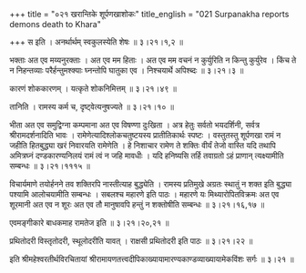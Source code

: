 +++
title = "०२१ खरान्तिके शूर्पणखाशोकः"
title_english = "021 Surpanakha reports demons death to Khara"

+++
स इति । अनर्थार्थम् स्वकुलस्येति शेषः  ॥  ३।२१।१,२  ॥   

  

भक्ताः अत एव मय्यनुरक्ताः । अत एव मम हिताः । अत एव मम वचनं न कुर्युरिति न किन्तु कुर्युरेव । किंच ते न निहन्तव्याः परैर्हन्तुमश्क्याः घ्नन्तोपि घातुका एव । निश्चयार्थे अपिश्ब्दः  ॥  ३।२१।३  ॥   

  

कारणं शोककारणम् । यत्कृते शोकनिमित्तम्  ॥  ३।२१।४९  ॥   

  

तानिति । रामस्य कर्म च, दृष्ट्वेत्यनुषज्यते  ॥  ३।२१।१०  ॥   

  

भीता अत एव समुद्विग्ना कम्पमाना अत एव विषण्णा दुःखिता । अत्र हेतुः सर्वतो भयदर्शिनी, सर्वत्र श्रीरामदर्शनादिति भावः । रामेणेत्यादिश्लोकचतुष्टयस्य प्रातीतिकार्थः स्पष्टः । वस्तुतस्तु शूर्पणखा रामं न जहीति हितबुद्ध्या खरं निवारयति रामेणेति । हे निशाचार रामेण ते शक्तिः वीर्यं तेजो वास्ति यदि तथापि अमित्रघ्नं दण्डकारण्यनिलयं रामं त्वं न जहि मावधीः । यदि हनिष्यसि तर्हि तवाग्रतो ऽहं प्राणान् त्यक्ष्यामीति सम्बन्धः  ॥  ३।२१।१११५  ॥   

  

विचार्यमाणे तयोर्हनने तव शक्तिरपि नास्तीत्याह बुद्ध्येति । रामस्य प्रतिमुखे अग्रतः स्थातुं न शक्त इति बुद्ध्या पश्यामि आलोचयामीति सम्बन्धः । सबलश्च महारणे इति पाठः । महारणे यः मिथ्यारोपितविक्रमः अत एव शूरमानी अत एव न शूरः अत एव तौ मानुषावपि हन्तुं न शक्तोषीति सम्बन्धः  ॥  ३।२१।१६,१७  ॥   

  

एवमङ्गीकारे बाधकमाह रामतेज इति  ॥  ३।२१।२०,२१  ॥   

  

प्रथितोदरी विस्तृतोदरी, स्थूलोदरीति यावत् । राक्षसी प्रथितोदरी इति पाठः  ॥  ३।२१।२२  ॥   

  

इति श्रीमहेश्वरतीर्थविरचितायां श्रीरामायणतत्त्वदीपिकाख्यायामारण्यकाण्डव्याख्यायामेकविंशः सर्गः  ॥  ३।२१  ॥   

  

